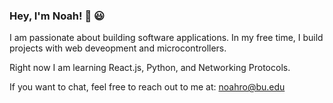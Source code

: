 ### Hey, I'm Noah! 👋 😃


<!-- I am currently working building a company that will revolutionize the relationships that students have with research labs. The company is called  [ResearchRatings.com](https://storied-syrniki-9241c1.netlify.app/)
 -->
I am passionate about building software applications. In my free time, I build projects with web deveopment and microcontrollers.

Right now I am learning React.js, Python, and Networking Protocols.

If you want to chat, feel free to reach out to me at: noahro@bu.edu
